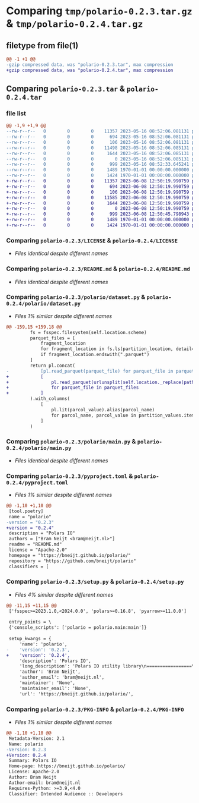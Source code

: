 # Comparing `tmp/polario-0.2.3.tar.gz` & `tmp/polario-0.2.4.tar.gz`

## filetype from file(1)

```diff
@@ -1 +1 @@
-gzip compressed data, was "polario-0.2.3.tar", max compression
+gzip compressed data, was "polario-0.2.4.tar", max compression
```

## Comparing `polario-0.2.3.tar` & `polario-0.2.4.tar`

### file list

```diff
@@ -1,9 +1,9 @@
--rw-r--r--   0        0        0    11357 2023-05-16 08:52:06.081131 polario-0.2.3/LICENSE
--rw-r--r--   0        0        0      694 2023-05-16 08:52:06.081131 polario-0.2.3/README.md
--rw-r--r--   0        0        0      106 2023-05-16 08:52:06.081131 polario-0.2.3/polario/__init__.py
--rw-r--r--   0        0        0    11498 2023-05-16 08:52:06.085131 polario-0.2.3/polario/dataset.py
--rw-r--r--   0        0        0     1644 2023-05-16 08:52:06.085131 polario-0.2.3/polario/main.py
--rw-r--r--   0        0        0        0 2023-05-16 08:52:06.085131 polario-0.2.3/polario/py.typed
--rw-r--r--   0        0        0      999 2023-05-16 08:52:33.645241 polario-0.2.3/pyproject.toml
--rw-r--r--   0        0        0     1489 1970-01-01 00:00:00.000000 polario-0.2.3/setup.py
--rw-r--r--   0        0        0     1424 1970-01-01 00:00:00.000000 polario-0.2.3/PKG-INFO
+-rw-r--r--   0        0        0    11357 2023-06-08 12:50:19.990759 polario-0.2.4/LICENSE
+-rw-r--r--   0        0        0      694 2023-06-08 12:50:19.990759 polario-0.2.4/README.md
+-rw-r--r--   0        0        0      106 2023-06-08 12:50:19.990759 polario-0.2.4/polario/__init__.py
+-rw-r--r--   0        0        0    11585 2023-06-08 12:50:19.990759 polario-0.2.4/polario/dataset.py
+-rw-r--r--   0        0        0     1644 2023-06-08 12:50:19.990759 polario-0.2.4/polario/main.py
+-rw-r--r--   0        0        0        0 2023-06-08 12:50:19.990759 polario-0.2.4/polario/py.typed
+-rw-r--r--   0        0        0      999 2023-06-08 12:50:45.798943 polario-0.2.4/pyproject.toml
+-rw-r--r--   0        0        0     1489 1970-01-01 00:00:00.000000 polario-0.2.4/setup.py
+-rw-r--r--   0        0        0     1424 1970-01-01 00:00:00.000000 polario-0.2.4/PKG-INFO
```

### Comparing `polario-0.2.3/LICENSE` & `polario-0.2.4/LICENSE`

 * *Files identical despite different names*

### Comparing `polario-0.2.3/README.md` & `polario-0.2.4/README.md`

 * *Files identical despite different names*

### Comparing `polario-0.2.3/polario/dataset.py` & `polario-0.2.4/polario/dataset.py`

 * *Files 1% similar despite different names*

```diff
@@ -159,15 +159,18 @@
         fs = fsspec.filesystem(self.location.scheme)
         parquet_files = [
             fragment_location
             for fragment_location in fs.ls(partition_location, detail=False)
             if fragment_location.endswith(".parquet")
         ]
         return pl.concat(
-            [pl.read_parquet(parquet_file) for parquet_file in parquet_files]
+            [
+                pl.read_parquet(urlunsplit(self.location._replace(path=parquet_file)))
+                for parquet_file in parquet_files
+            ]
         ).with_columns(
             [
                 pl.lit(parcol_value).alias(parcol_name)
                 for parcol_name, parcol_value in partition_values.items()
             ]
         )
```

### Comparing `polario-0.2.3/polario/main.py` & `polario-0.2.4/polario/main.py`

 * *Files identical despite different names*

### Comparing `polario-0.2.3/pyproject.toml` & `polario-0.2.4/pyproject.toml`

 * *Files 1% similar despite different names*

```diff
@@ -1,10 +1,10 @@
 [tool.poetry]
 name = "polario"
-version = "0.2.3"
+version = "0.2.4"
 description = "Polars IO"
 authors = ["Bram Neijt <bram@neijt.nl>"]
 readme = "README.md"
 license = "Apache-2.0"
 homepage = "https://bneijt.github.io/polario/"
 repository = "https://github.com/bneijt/polario"
 classifiers = [
```

### Comparing `polario-0.2.3/setup.py` & `polario-0.2.4/setup.py`

 * *Files 4% similar despite different names*

```diff
@@ -11,15 +11,15 @@
 ['fsspec>=2023.1.0,<2024.0.0', 'polars>=0.16.8', 'pyarrow>=11.0.0']
 
 entry_points = \
 {'console_scripts': ['polario = polario.main:main']}
 
 setup_kwargs = {
     'name': 'polario',
-    'version': '0.2.3',
+    'version': '0.2.4',
     'description': 'Polars IO',
     'long_description': 'Polars IO utility library\n=================\n\nHelpers to make it easier to read and write Hive partitioned parquet dataset with Polars.\n\nIt is meant to be a library to deal with datasets easily, but also contains a commandline interface\nwhich allows you to inspect parquet files and datasets more easily.\n\nDataset\n=======\nExample of use of `polario.dataset.HiveDataset`\n```python\n\nfrom polario.dataset import HiveDataset\nimport polars as pl\ndf = pl.from_dicts(\n        [\n            {"p1": 1, "v": 1},\n            {"p1": 2, "v": 1},\n        ]\n    )\n\nds = HiveDataset("file:///tmp/", partition_columns=["p1"])\n\nds.write(df)\n\nfor partition_df in ds.read_partitions():\n    print(partition_df)\n\n```\n',
     'author': 'Bram Neijt',
     'author_email': 'bram@neijt.nl',
     'maintainer': 'None',
     'maintainer_email': 'None',
     'url': 'https://bneijt.github.io/polario/',
```

### Comparing `polario-0.2.3/PKG-INFO` & `polario-0.2.4/PKG-INFO`

 * *Files 1% similar despite different names*

```diff
@@ -1,10 +1,10 @@
 Metadata-Version: 2.1
 Name: polario
-Version: 0.2.3
+Version: 0.2.4
 Summary: Polars IO
 Home-page: https://bneijt.github.io/polario/
 License: Apache-2.0
 Author: Bram Neijt
 Author-email: bram@neijt.nl
 Requires-Python: >=3.9,<4.0
 Classifier: Intended Audience :: Developers
```

